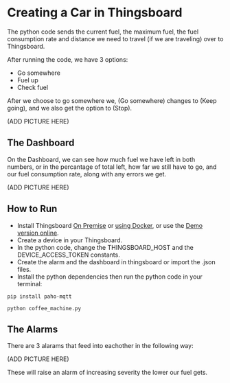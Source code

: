 # Creating a Car in Thingsboard

The python code sends the current fuel, the maximum fuel, the fuel consumption rate and distance we need to travel (if we are traveling) over to Thingsboard.

After running the code, we have 3 options:

- Go somewhere
- Fuel up
- Check fuel

After we choose to go somewhere we, (Go somewhere) changes to (Keep going), and we also get the option to (Stop).

(ADD PICTURE HERE)

## The Dashboard

On the Dashboard, we can see how much fuel we have left in both numbers, or in the percantage of total left, how far we still have to go, and our fuel consumption rate, along with any errors we get.

(ADD PICTURE HERE)

## How to Run

- Install Thingsboard [On Premise](https://thingsboard.io/docs/user-guide/install/windows/) or [using Docker](https://thingsboard.io/docs/user-guide/install/docker-windows/), or use the [Demo version online](https://demo.thingsboard.io/).
- Create a device in your Thingsboard.
- In the python code, change the THINGSBOARD_HOST and the DEVICE_ACCESS_TOKEN constants.
- Create the alarm and the dashboard in thingsboard or import the .json files.
- Install the python dependencies then run the python code in your terminal:

`pip install paho-mqtt`

`python coffee_machine.py`

## The Alarms

There are 3 alarams that feed into eachother in the following way:

(ADD PICTURE HERE)

These will raise an alarm of increasing severity the lower our fuel gets.
